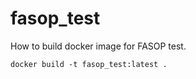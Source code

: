 # fasop_test

How to build docker image for FASOP test.

```
docker build -t fasop_test:latest .
```
